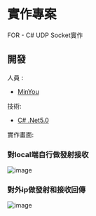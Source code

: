 # 實作專案

FOR - C# UDP Socket實作

## 開發

人員 :

- [MinYou](https://github.com/minyou08042)

技術:

- [C# .Net5.0](https://docs.microsoft.com/zh-tw/dotnet/api/system.net.sockets.socket?view=net-5.0)

實作畫面:

### 對local端自行做發射接收
![image](https://user-images.githubusercontent.com/57974447/116061603-a572fd00-a6b5-11eb-8c91-d3a51900bebf.png)

### 對外ip做發射和接收回傳
![image](https://user-images.githubusercontent.com/57974447/116049298-b5d0ab00-a6a8-11eb-93e3-6fbb5038a1aa.png)
